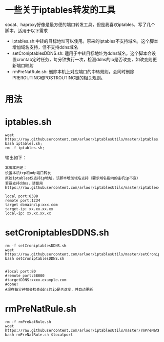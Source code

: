 # 一些关于iptables转发的工具

socat、haproxy好像是最方便的端口转发工具，但是我喜欢iptables，写了几个脚本，适用于以下需求

- iptables.sh:中转的目标地址可以使用。原来的iptables不支持域名，这个脚本增加域名支持，但不支持ddns域名
- setCroniptablesDDNS.sh: 适用于中转目标地址为ddns域名。这个脚本会设置crontab定时任务，每分钟执行一次，检测ddns的ip是否改变，如改变则更新端口映射
- rmPreNatRule.sh: 删除本机上对应端口的中转规则，会同时删除PREROUTING和POSTROUTING链的相关规则。

# 用法

# iptables.sh

```shell
wget  https://raw.githubusercontent.com/arloor/iptablesUtils/master/iptables.sh;
bash iptables.sh;
rm -f iptables.sh;
```

输出如下：
```shell
本脚本用途：
设置本机tcp和udp端口转发
原始iptables仅支持ip地址，该脚本增加域名支持（要求域名指向的主机ip不变）
若要支持ddns，请使用 https://raw.githubusercontent.com/arloor/iptablesUtils/master/iptables4ddns.sh;

local port:8388
remote port:1234
target domain/ip:xxx.com
target-ip: xx.xx.xx.xx
local-ip: xx.xx.xx.xx
```

# setCroniptablesDDNS.sh

```shell
rm -f setCroniptablesDDNS.sh
wget https://raw.githubusercontent.com/arloor/iptablesUtils/master/setCroniptablesDDNS.sh;
bash setCroniptablesDDNS.sh


#local port:80
#remote port:58000
#targetDDNS:xxxx.example.com
#done!
#现在每分钟都会检查ddns的ip是否改变，并自动更新
```

# rmPreNatRule.sh

```shell
rm -f rmPreNatRule.sh
wget https://raw.githubusercontent.com/arloor/iptablesUtils/master/rmPreNatRule.sh;
bash rmPreNatRule.sh $localport
```